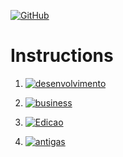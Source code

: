 [![GitHub](https://img.shields.io/badge/Back_to_Home-181717?style=for-the-badge&logo=github)](https://github.com/Catson28/FindOneOnAll)

#   Instructions

1. [![desenvolvimento](https://img.shields.io/badge/desenvolvimento-blue?style=for-the-badge)](development.md)

2. [![business](https://img.shields.io/badge/business-orange?style=for-the-badge)](business.md)

2. [![Edicao](https://img.shields.io/badge/Edicao-red?style=for-the-badge)](https://github.com/Catson28/Enployer-Management/tree/main/Negocios/Outras%20profissoes/Fotografia)

2. [![antigas](https://img.shields.io/badge/Instrucoes_Antigas-purple?style=for-the-badge)](https://github.com/Catson28/Classes-for-the-Cloud)